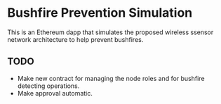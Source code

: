# Bushfire Prevention Simulation

This is an Ethereum dapp that simulates the proposed wireless ssensor network architecture to help prevent bushfires.

## TODO

* Make new contract for managing the node roles and for bushfire detecting operations.
* Make approval automatic.
